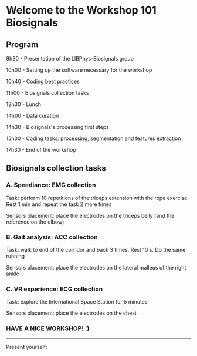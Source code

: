 # Welcome to the Workshop 101 Biosignals

## Program

9h30 - Presentation of the LIBPhys-Biosignals group

10h00 - Setting up the software necessary for the workshop

10h40 - Coding best practices

11h00 - Biosignals collection tasks

12h30 - Lunch

14h00 - Data curation

14h30 - Biosignals's processing first steps

15h00 - Coding tasks: processing, segmentation and features extraction

17h30 - End of the workshop


## Biosignals collection tasks

### A. Speediance: EMG collection

Task: perform 10 repetitions of the triceps extension with the rope exercise. Rest 1 min and repeat the task 2 more times

Sensors placement: place the electrodes on the triceps belly (and the reference on the elbow)



### B. Gait analysis: ACC collection

Task: walk to end of the corridor and back 3 times. Rest 10 s. Do the same running

Sensors placement: place the electrodes on the lateral malleus of the right ankle



### C. VR experience: ECG collection

Task: explore the International Space Station for 5 minutes

Sensors placement: place the electrodes on the chest


### HAVE A NICE WORKSHOP! :) 

-------------------------------------------------------------------------------------------------------
Present yourself:
